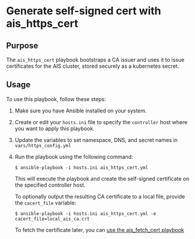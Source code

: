 # Generate self-signed cert with ais_https_cert

## Purpose

The `ais_https_cert` playbook bootstraps a CA issuer and uses it to issue certificates for the AIS cluster, stored securely as a kubernetes secret.

## Usage

To use this playbook, follow these steps:

1. Make sure you have Ansible installed on your system.

2. Create or edit your `hosts.ini` file to specify the `controller` host where you want to apply this playbook.

3. Update the variables to set namespace, DNS, and secret names in `vars/https_config.yml`

4. Run the playbook using the following command:

   ```console
   $ ansible-playbook -i hosts.ini ais_https_cert.yml
   ```
   This will execute the playbook and create the self-signed certificate on the specified controller host.

   To optionally output the resulting CA certificate to a local file, provide the `cacert_file` variable:

   ```console
   $ ansible-playbook -i hosts.ini ais_https_cert.yml -e cacert_file=local_ais_ca.crt
   ```

   To fetch the certificate later, you can [use the ais_fetch_cert playbook](ais_https_configuration.md#fetching-ca-certificate)

